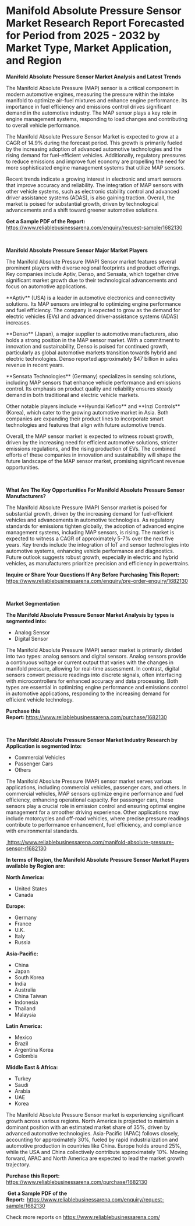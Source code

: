 <p><h1>Manifold Absolute Pressure Sensor Market Research Report Forecasted for Period from 2025 -  2032 by Market Type, Market Application, and Region</h1></p><p><strong>Manifold Absolute Pressure Sensor Market Analysis and Latest Trends</strong></p>
<p><p>The Manifold Absolute Pressure (MAP) sensor is a critical component in modern automotive engines, measuring the pressure within the intake manifold to optimize air-fuel mixtures and enhance engine performance. Its importance in fuel efficiency and emissions control drives significant demand in the automotive industry. The MAP sensor plays a key role in engine management systems, responding to load changes and contributing to overall vehicle performance.</p><p>The Manifold Absolute Pressure Sensor Market is expected to grow at a CAGR of 14.9% during the forecast period. This growth is primarily fueled by the increasing adoption of advanced automotive technologies and the rising demand for fuel-efficient vehicles. Additionally, regulatory pressures to reduce emissions and improve fuel economy are propelling the need for more sophisticated engine management systems that utilize MAP sensors. </p><p>Recent trends indicate a growing interest in electronic and smart sensors that improve accuracy and reliability. The integration of MAP sensors with other vehicle systems, such as electronic stability control and advanced driver assistance systems (ADAS), is also gaining traction. Overall, the market is poised for substantial growth, driven by technological advancements and a shift toward greener automotive solutions.</p></p>
<p><strong>Get a Sample PDF of the Report:&nbsp;</strong> <a href="https://www.reliablebusinessarena.com/enquiry/request-sample/1682130?utm_campaign=2095&utm_medium=2&utm_source=Github&utm_content=ia&utm_term=16022025&utm_id=manifold-absolute-pressure-sensor">https://www.reliablebusinessarena.com/enquiry/request-sample/1682130</a></p>
<p>&nbsp;</p>
<p><strong>Manifold Absolute Pressure Sensor Major Market Players</strong></p>
<p><p>The Manifold Absolute Pressure (MAP) Sensor market features several prominent players with diverse regional footprints and product offerings. Key companies include Aptiv, Denso, and Sensata, which together drive significant market growth due to their technological advancements and focus on automotive applications.</p><p>**Aptiv** (USA) is a leader in automotive electronics and connectivity solutions. Its MAP sensors are integral to optimizing engine performance and fuel efficiency. The company is expected to grow as the demand for electric vehicles (EVs) and advanced driver-assistance systems (ADAS) increases.</p><p>**Denso** (Japan), a major supplier to automotive manufacturers, also holds a strong position in the MAP sensor market. With a commitment to innovation and sustainability, Denso is poised for continued growth, particularly as global automotive markets transition towards hybrid and electric technologies. Denso reported approximately $47 billion in sales revenue in recent years.</p><p>**Sensata Technologies** (Germany) specializes in sensing solutions, including MAP sensors that enhance vehicle performance and emissions control. Its emphasis on product quality and reliability ensures steady demand in both traditional and electric vehicle markets.</p><p>Other notable players include **Hyundai Kefico** and **Inzi Controls** (Korea), which cater to the growing automotive market in Asia. Both companies are expanding their product lines to incorporate smart technologies and features that align with future automotive trends.</p><p>Overall, the MAP sensor market is expected to witness robust growth, driven by the increasing need for efficient automotive solutions, stricter emissions regulations, and the rising production of EVs. The combined efforts of these companies in innovation and sustainability will shape the future landscape of the MAP sensor market, promising significant revenue opportunities.</p></p>
<p>&nbsp;</p>
<p><strong>What Are The Key Opportunities For Manifold Absolute Pressure Sensor Manufacturers?</strong></p>
<p><p>The Manifold Absolute Pressure (MAP) Sensor market is poised for substantial growth, driven by the increasing demand for fuel-efficient vehicles and advancements in automotive technologies. As regulatory standards for emissions tighten globally, the adoption of advanced engine management systems, including MAP sensors, is rising. The market is expected to witness a CAGR of approximately 5-7% over the next five years. Key trends include the integration of IoT and sensor technologies into automotive systems, enhancing vehicle performance and diagnostics. Future outlook suggests robust growth, especially in electric and hybrid vehicles, as manufacturers prioritize precision and efficiency in powertrains.</p></p>
<p><strong>Inquire or Share Your Questions If Any Before Purchasing This Report:</strong> <a href="https://www.reliablebusinessarena.com/enquiry/pre-order-enquiry/1682130?utm_campaign=2095&utm_medium=2&utm_source=Github&utm_content=ia&utm_term=16022025&utm_id=manifold-absolute-pressure-sensor">https://www.reliablebusinessarena.com/enquiry/pre-order-enquiry/1682130</a></p>
<p>&nbsp;</p>
<p><strong>Market Segmentation</strong></p>
<p><strong>The Manifold Absolute Pressure Sensor Market Analysis by types is segmented into:</strong></p>
<p><ul><li>Analog Sensor</li><li>Digital Sensor</li></ul></p>
<p><p>The Manifold Absolute Pressure (MAP) sensor market is primarily divided into two types: analog sensors and digital sensors. Analog sensors provide a continuous voltage or current output that varies with the changes in manifold pressure, allowing for real-time assessment. In contrast, digital sensors convert pressure readings into discrete signals, often interfacing with microcontrollers for enhanced accuracy and data processing. Both types are essential in optimizing engine performance and emissions control in automotive applications, responding to the increasing demand for efficient vehicle technology.</p></p>
<p><strong>Purchase this Report:&nbsp;</strong><a href="https://www.reliablebusinessarena.com/purchase/1682130?utm_campaign=2095&utm_medium=2&utm_source=Github&utm_content=ia&utm_term=16022025&utm_id=manifold-absolute-pressure-sensor">https://www.reliablebusinessarena.com/purchase/1682130</a></p>
<p>&nbsp;</p>
<p><strong>The Manifold Absolute Pressure Sensor Market Industry Research by Application is segmented into:</strong></p>
<p><ul><li>Commercial Vehicles</li><li>Passenger Cars</li><li>Others</li></ul></p>
<p><p>The Manifold Absolute Pressure (MAP) sensor market serves various applications, including commercial vehicles, passenger cars, and others. In commercial vehicles, MAP sensors optimize engine performance and fuel efficiency, enhancing operational capacity. For passenger cars, these sensors play a crucial role in emission control and ensuring optimal engine management for a smoother driving experience. Other applications may include motorcycles and off-road vehicles, where precise pressure readings contribute to performance enhancement, fuel efficiency, and compliance with environmental standards.</p></p>
<p><a href="https://www.reliablebusinessarena.com/manifold-absolute-pressure-sensor-r1682130?utm_campaign=2095&utm_medium=2&utm_source=Github&utm_content=ia&utm_term=16022025&utm_id=manifold-absolute-pressure-sensor">&nbsp;https://www.reliablebusinessarena.com/manifold-absolute-pressure-sensor-r1682130</a></p>
<p><strong>In terms of Region, the Manifold Absolute Pressure Sensor Market Players available by Region are:</strong></p>
<p>
    <p> <strong> North America: </strong>
        <ul>
            <li>United States</li>
            <li>Canada</li>
        </ul>
        </p> 
    <p> <strong> Europe: </strong>
        <ul>
            <li>Germany</li>
            <li>France</li>
            <li>U.K.</li>
            <li>Italy</li>
            <li>Russia</li>
        </ul>
        </p> 
    <p> <strong> Asia-Pacific: </strong>
        <ul>
            <li>China</li>
            <li>Japan</li>
            <li>South Korea</li>
            <li>India</li>
            <li>Australia</li>
            <li>China Taiwan</li>
            <li>Indonesia</li>
            <li>Thailand</li>
            <li>Malaysia</li>
        </ul>
        </p> 
    <p> <strong> Latin America: </strong>
        <ul>
            <li>Mexico</li>
            <li>Brazil</li>
            <li>Argentina Korea</li>
            <li>Colombia</li>
        </ul>
        </p> 
    <p> <strong> Middle East & Africa: </strong>
        <ul>
            <li>Turkey</li>
            <li>Saudi</li>
            <li>Arabia</li>
            <li>UAE</li>
            <li>Korea</li>
        </ul>
    </p>
    </p>
<p><p>The Manifold Absolute Pressure Sensor market is experiencing significant growth across various regions. North America is projected to maintain a dominant position with an estimated market share of 35%, driven by advanced automotive technologies. Asia-Pacific (APAC) follows closely, accounting for approximately 30%, fueled by rapid industrialization and automotive production in countries like China. Europe holds around 25%, while the USA and China collectively contribute approximately 10%. Moving forward, APAC and North America are expected to lead the market growth trajectory.</p></p>
<p><strong>Purchase this Report: </strong><a href="https://www.reliablebusinessarena.com/purchase/1682130?utm_campaign=2095&utm_medium=2&utm_source=Github&utm_content=ia&utm_term=16022025&utm_id=manifold-absolute-pressure-sensor">https://www.reliablebusinessarena.com/purchase/1682130</a></p>
<p>&nbsp;<strong>Get a Sample PDF of the Report:&nbsp;&nbsp;</strong><a href="https://www.reliablebusinessarena.com/enquiry/request-sample/1682130?utm_campaign=2095&utm_medium=2&utm_source=Github&utm_content=ia&utm_term=16022025&utm_id=manifold-absolute-pressure-sensor">https://www.reliablebusinessarena.com/enquiry/request-sample/1682130</a></p>
<p><strong></strong></p>
<p>Check more reports on <a href="https://www.reliablebusinessarena.com/?utm_campaign=2095&utm_medium=2&utm_source=Github&utm_content=ia&utm_term=16022025&utm_id=manifold-absolute-pressure-sensor">https://www.reliablebusinessarena.com/</a></p>